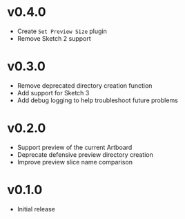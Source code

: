 # v0.4.0

* Create `Set Preview Size` plugin
* Remove Sketch 2 support

# v0.3.0

* Remove deprecated directory creation function
* Add support for Sketch 3
* Add debug logging to help troubleshoot future problems

# v0.2.0

* Support preview of the current Artboard
* Deprecate defensive preview directory creation
* Improve preview slice name comparison

# v0.1.0

* Initial release
